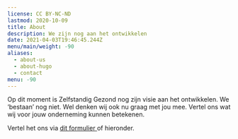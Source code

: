 ```yaml
---
license: CC BY-NC-ND
lastmod: 2020-10-09
title: About
description: We zijn nog aan het ontwikkelen
date: 2021-04-03T19:46:45.244Z
menu/main/weight: -90
aliases:
  - about-us
  - about-hugo
  - contact
menu: -90
---
```



Op dit moment is Zelfstandig Gezond nog zijn visie aan het ontwikkelen. We ‘bestaan’ nog niet. Wel denken wij ook nu graag met jou mee. Vertel ons wat wij voor jouw onderneming kunnen betekenen.

Vertel het ons via [dit formulier ](https://docs.google.com/forms/d/e/1FAIpQLSdUqsaQJmRDSYaUDRcHg7OKOEUT5S1DTHh6Xo2SunUeMGrbHg/viewform?usp=sf_link "Link naar google formulier")of hieronder.